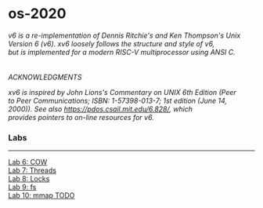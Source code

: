 # os-2020

<p><i>
v6 is a re-implementation of Dennis Ritchie's and Ken Thompson's Unix<br>
Version 6 (v6).  xv6 loosely follows the structure and style of v6,<br>
but is implemented for a modern RISC-V multiprocessor using ANSI C.<br>
<br><br>
ACKNOWLEDGMENTS<br>

xv6 is inspired by John Lions's Commentary on UNIX 6th Edition (Peer<br>
to Peer Communications; ISBN: 1-57398-013-7; 1st edition (June 14,<br>
2000)). See also https://pdos.csail.mit.edu/6.828/, which<br>
provides pointers to on-line resources for v6.<br>
</i></p>

<h3>Labs</h3><hr>
<a href="https://github.com/rastislavkopal/os-2020/compare/cow">Lab 6: COW</a><br>
<a href="https://github.com/rastislavkopal/os-2020/compare/thread">Lab 7: Threads</a><br>
<a href="https://github.com/rastislavkopal/os-2020/compare/lock">Lab 8: Locks</a><br>
<a href="https://github.com/rastislavkopal/os-2020/compare/fs">Lab 9: fs</a><br>
<a href="#">Lab 10: mmap TODO</a><br>
